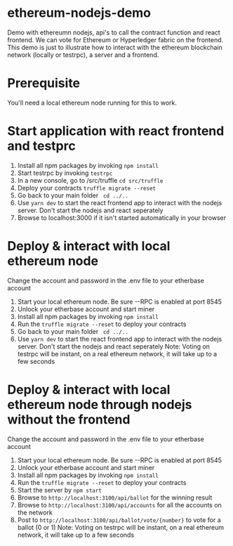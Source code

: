 # ethereum-nodejs-demo
Demo with ethereumn nodejs, api's to call the contract function and react frontend.
We can vote for Ethereum or Hyperledger fabric on the frontend.
This demo is just to illustrate how to interact with the ethereum blockchain network (locally or testrpc), a server and a frontend.

# Prerequisite
You'll need a local ethereum node running for this to work.

# Start application with react frontend and testprc

1. Install all npm packages by invoking ```npm install``` 
2. Start testrpc by invoking ```testrpc```
3. In a new console, go to /src/truffle ```cd src/truffle```
4. Deploy your contracts ```truffle migrate --reset```
5. Go back to your main folder `` cd ../..`` 
6. Use ``yarn dev`` to start the react frontend app to interact with the nodejs server. Don't start the nodejs and react seperately
7. Browse to localhost:3000 if it isn't started automatically in your browser

# Deploy & interact with local ethereum node
Change the account and password in the .env file to your etherbase account

1. Start your local ethereum node. Be sure --RPC is enabled at port 8545
2. Unlock your etherbase account and start miner
3. Install all npm packages by invoking ```npm install``` 
4. Run the ``truffle migrate --reset`` to deploy your contracts
5. Go back to your main folder `` cd ../..`` 
6. Use ``yarn dev`` to start the react frontend app to interact with the nodejs server. Don't start the nodejs and react seperately
Note: Voting on testrpc will be instant, on a real ethereum network, it will take up to a few seconds

# Deploy & interact with local ethereum node through nodejs without the frontend
Change the account and password in the .env file to your etherbase account

1. Start your local ethereum node. Be sure --RPC is enabled at port 8545
2. Unlock your etherbase account and start miner
3. Install all npm packages by invoking ```npm install``` 
4. Run the ``truffle migrate --reset`` to deploy your contracts
5. Start the server by ``npm start``
6. Browse to ``http://localhost:3100/api/ballot`` for the winning result
7. Browse to ``http://localhost:3100/api/accounts`` for all the accounts on the network
8. Post to ``http://localhost:3100/api/ballot/vote/{number}`` to vote for a ballot (0 or 1)
Note: Voting on testrpc will be instant, on a real ethereum network, it will take up to a few seconds
